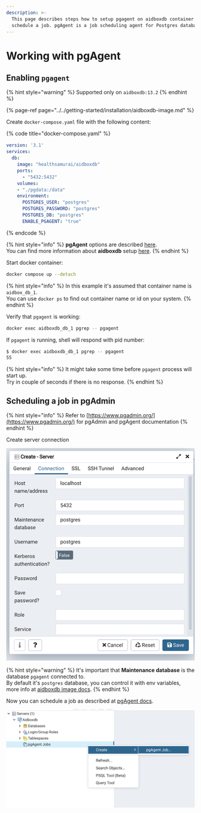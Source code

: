 ```yaml
---
description: >-
  This page describes steps how to setup pgagent on aidboxdb container and
  schedule a job. pgAgent is a job scheduling agent for Postgres databases.
---
```


# Working with pgAgent

## Enabling `pgagent`

{% hint style="warning" %}
Supported only on `aidboxdb:13.2`
{% endhint %}

{% page-ref page="../../getting-started/installation/aidboxdb-image.md" %}

Create `docker-compose.yaml` file with the following content:

{% code title="docker-compose.yaml" %}
```yaml
version: '3.1'
services:
  db:
    image: "healthsamurai/aidboxdb"
    ports:
      - "5432:5432"
    volumes:
    - "./pgdata:/data"
    environment:
      POSTGRES_USER: "postgres"
      POSTGRES_PASSWORD: "postgres"
      POSTGRES_DB: "postgres"
      ENABLE_PGAGENT: "true"
```
{% endcode %}

{% hint style="info" %}
**pgAgent** options are described [here](../../getting-started/installation/aidboxdb-image.md#optional-environment-variables).  
You can find more information about **aidboxdb** setup [here](../../getting-started/installation/aidboxdb-image.md).
{% endhint %}

Start docker container:

```bash
docker compose up --detach
```

{% hint style="info" %}
In this example it's assumed that container name is `aidbox_db_1`.  
You can use `docker ps` to find out container name or id on  your system.
{% endhint %}

Verify that `pgagent` is working:

```bash
docker exec aidboxdb_db_1 pgrep -- pgagent
```

If `pgagent` is running, shell will respond with pid number:

```bash
$ docker exec aidboxdb_db_1 pgrep -- pgagent
55
```

{% hint style="info" %}
It might take some time before `pgagent` process will start up.  
Try in couple of seconds if there is no response.
{% endhint %}

## Scheduling a job in pgAdmin

{% hint style="info" %}
Refer to [https://www.pgadmin.org/](https://www.pgadmin.org/) for pgAdmin and pgAgent documentation
{% endhint %}

Create server connection  

![](../../.gitbook/assets/screen-shot-2021-07-15-at-18.06.35.png)

{% hint style="warning" %}
It's important that **Maintenance database** is the database `pgagent` connected to.  
By default it's `postgres` database, you can control it with env variables, more info at [aidboxdb image docs](../../getting-started/installation/aidboxdb-image.md#optional-environment-variables).
{% endhint %}

Now you can schedule a job as described at [pgAgent docs](https://www.pgadmin.org/docs/pgadmin4/development/pgagent_jobs.html).

![](../../.gitbook/assets/screen-shot-2021-07-15-at-18.10.18.png)

